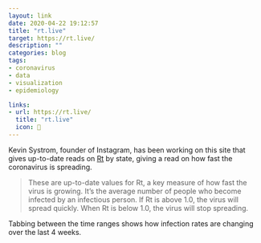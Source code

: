 ```yaml
---
layout: link
date: 2020-04-22 19:12:57
title: "rt.live"
target: https://rt.live/
description: ""
categories: blog
tags:
- coronavirus
- data
- visualization
- epidemiology

links:
- url: https://rt.live/
  title: "rt.live"
  icon: 🦠
---
```


Kevin Systrom, founder of Instagram, has been working on this site that gives up-to-date reads on [Rt](https://en.wikipedia.org/wiki/Basic_reproduction_number "Basic reproduction number") by state, giving a read on how fast the coronavirus is spreading.

> These are up-to-date values for Rt, a key measure of how fast the virus is growing. It’s the average number of people who become infected by an infectious person. If Rt is above 1.0, the virus will spread quickly. When Rt is below 1.0, the virus will stop spreading.

Tabbing between the time ranges shows how infection rates are changing over the last 4 weeks.
